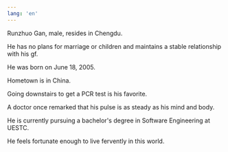 ```yaml
---
lang: 'en'
---
```


Runzhuo Gan, male, resides in Chengdu.

He has no plans for marriage or children and maintains a stable relationship with his gf.

He was born on June 18, 2005.

Hometown is in China.

Going downstairs to get a PCR test is his favorite.

A doctor once remarked that his pulse is as steady as his mind and body.

He is currently pursuing a bachelor's degree in Software Engineering at UESTC.

He feels fortunate enough to live fervently in this world.
